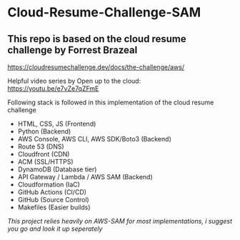# Cloud-Resume-Challenge-SAM

## This repo is based on the cloud resume challenge by Forrest Brazeal

https://cloudresumechallenge.dev/docs/the-challenge/aws/

Helpful video series by Open up to the cloud: https://youtu.be/e7vZe7qZFmE

Following stack is followed in this implementation of the cloud resume challenge

- HTML, CSS, JS (Frontend)
- Python (Backend)
- AWS Console, AWS CLI, AWS SDK/Boto3 (Backend) 
- Route 53 (DNS)
- Cloudfront (CDN)
- ACM (SSL/HTTPS)
- DynamoDB (Database tier)
- API Gateway / Lambda / AWS SAM (Backend)
- Cloudformation (IaC)
- GitHub Actions (CI/CD)
- GitHub (Source Control)
- Makefiles (Easier builds)

*This project relies heavily on AWS-SAM for most implementations, i suggest you go and look it up seperately*
